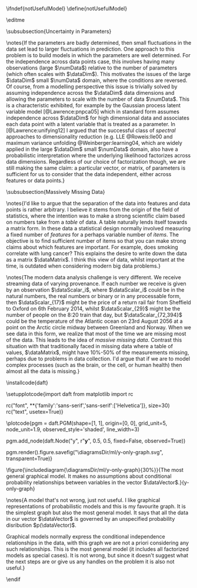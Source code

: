 \ifndef{notUsefulModel}
\define{notUsefulModel}

\editme

\subsubsection{Uncertainty in Parameters}

\notes{If the parameters are badly determined, then small fluctuations in the
data set lead to larger fluctuations in prediction. One approach to this
problem is to build models in which the parameters are well determined.
For the independence across data points case, this involves having many
observations (large $\numData$) relative to the number of parameters
(which often scales with $\dataDim$). This motivates the issues of the
large $\dataDim$ small $\numData$ domain, where the conditions are
reversed. Of course, from a modelling perspective this issue is
trivially solved by assuming independence across the $\dataDim$ data
dimensions and allowing the parameters to scale with the number of data
$\numData$. This is a characteristic exhibited, for example by the
Gaussian process latent variable model [@Lawrence:pnpca05] which in standard form assumes independence
across $\dataDim$ for high dimensional data and associates each data
point with a latent variable that is treated as a parameter. In
[@Lawrence:unifying12] I argued that the successful class of *spectral*
approaches to dimensionality reduction (e.g.
 LLE @Roweis:lle00 and maximum variance unfolding @Weinberger:learning04, which are widely
applied in the large $\dataDim$ small $\numData$ domain, also have a
probabilistic interpretation where the underlying likelihood factorizes
across data dimensions. Regardless of our choice of factorization
though, we are still making the same claim: a particular vector, or
matrix, of parameters is sufficient for us to consider that the data
independent, either across features or data points.}


\subsubsection{Massively Missing Data}

\notes{I'd like to argue that the separation of the data into features and
data points is rather arbitrary. I believe it stems from the origin of
the field of statistics, where the intention was to make a strong
scientific claim based on numbers take from a *table* of data. A table
naturally lends itself towards a matrix form. In these data a
statistical design normally involved measuring a fixed number of
*features* for a perhaps variable number of *items*. The objective is to
find sufficient number of items so that you can make strong claims about
which features are important. For example, does smoking correlate with
lung cancer? This explains the desire to write down the data as a matrix
$\dataMatrix$. I think this view of data, whilst important at the time,
is outdated when considering modern big data problems.}


\notes{The modern data analysis challenge is very different. We receive
streaming data of varying provenance. If each number we receive is given
by an observation $\dataScalar_i$, where $\dataScalar_i$ could be in the
natural numbers, the real numbers or binary or in any processable form,
then $\dataScalar_{17}$ might be the price of a return rail fair from
Sheffield to Oxford on 6th February 2014, whilst $\dataScalar_{29}$
might be the number of people on the 8:20 train that day, but
$\dataScalar_{72,394}$ could be the temperature of the Atlantic ocean on
23rd August 2056 at a point on the Arctic circle midway between Greenland
and Norway. When we see data in this form, we realize that most of the
time we are missing most of the data. This leads to the idea of *massive
missing data*. Contrast this situation with that traditionally faced in
missing data where a table of values, $\dataMatrix$, might have 10%-50%
of the measurements missing, perhaps due to problems in data collection.
I'd argue that if we are to model complex processes (such as the brain,
or the cell, or human health) then almost all the data is missing.}

\installcode{daft}

\setupplotcode{import daft
from matplotlib import rc

rc("font", **{'family':'sans-serif','sans-serif':['Helvetica']}, size=30)
rc("text", usetex=True)}

\plotcode{pgm = daft.PGM(shape=[1, 1],
               origin=[0, 0], 
               grid_unit=5, 
               node_unit=1.9, 
               observed_style='shaded',
              line_width=3)

pgm.add_node(daft.Node("y", r"$\mathbf{y}$", 0.5, 0.5, fixed=False, observed=True))

pgm.render().figure.savefig("\diagramsDir/ml/y-only-graph.svg", transparent=True)}


\figure{\includediagram{\diagramsDir/ml/y-only-graph}{30%}}{The most general graphical model. It makes no assumptions about conditional probability relationships between variables in the vector $\dataVector$.}{y-only-graph}

\notes{A model that's not wrong, just not useful. I like graphical
representations of probabilistic models and this is my favourite graph.
It is the simplest graph but also the most general model. It says that all the
data in our vector $\dataVector$ is governed by an unspecified
probability disribution $p(\dataVector)$. 

Graphical models normally
express the conditional independence relationships in the data, with
this graph we are not a priori considering any such relationships. This
is the most general model (it includes all factorized models as special
cases). It is not wrong, but since it doesn't suggest what the next
steps are or give us any handles on the problem it is also not useful.}

\endif
